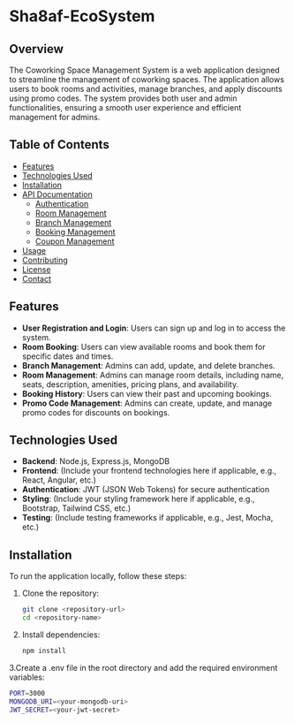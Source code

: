 # Sha8af-EcoSystem

## Overview

The Coworking Space Management System is a web application designed to streamline the management of coworking spaces. The application allows users to book rooms and activities, manage branches, and apply discounts using promo codes. The system provides both user and admin functionalities, ensuring a smooth user experience and efficient management for admins.

## Table of Contents

- [Features](#features)
- [Technologies Used](#technologies-used)
- [Installation](#installation)
- [API Documentation](#api-documentation)
  - [Authentication](#authentication)
  - [Room Management](#room-management)
  - [Branch Management](#branch-management)
  - [Booking Management](#booking-management)
  - [Coupon Management](#coupon-management)
- [Usage](#usage)
- [Contributing](#contributing)
- [License](#license)
- [Contact](#contact)

## Features

- **User Registration and Login**: Users can sign up and log in to access the system.
- **Room Booking**: Users can view available rooms and book them for specific dates and times.
- **Branch Management**: Admins can add, update, and delete branches.
- **Room Management**: Admins can manage room details, including name, seats, description, amenities, pricing plans, and availability.
- **Booking History**: Users can view their past and upcoming bookings.
- **Promo Code Management**: Admins can create, update, and manage promo codes for discounts on bookings.

## Technologies Used

- **Backend**: Node.js, Express.js, MongoDB
- **Frontend**: (Include your frontend technologies here if applicable, e.g., React, Angular, etc.)
- **Authentication**: JWT (JSON Web Tokens) for secure authentication
- **Styling**: (Include your styling framework here if applicable, e.g., Bootstrap, Tailwind CSS, etc.)
- **Testing**: (Include testing frameworks if applicable, e.g., Jest, Mocha, etc.)

## Installation

To run the application locally, follow these steps:

1. Clone the repository:

   ```bash
   git clone <repository-url>
   cd <repository-name>
   ```

2. Install dependencies:

   ```bash
   npm install
   ```

3.Create a .env file in the root directory and add the required environment variables:

   ```bash
   PORT=3000
   MONGODB_URI=<your-mongodb-uri>
   JWT_SECRET=<your-jwt-secret>
   ```
